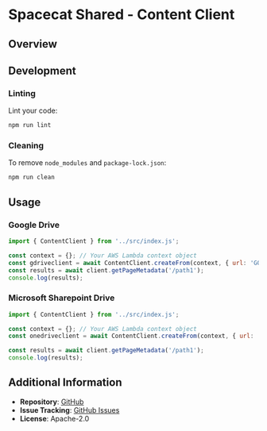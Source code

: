 # Spacecat Shared - Content Client

## Overview


## Development

### Linting

Lint your code:

```bash
npm run lint
```

### Cleaning

To remove `node_modules` and `package-lock.json`:

```bash
npm run clean
```
## Usage

### Google Drive

```js
import { ContentClient } from '../src/index.js';

const context = {}; // Your AWS Lambda context object
const gdriveclient = await ContentClient.createFrom(context, { url: 'GOOGLE_DRIVE_URL', type: 'drive.google' });
const results = await client.getPageMetadata('/path1');
console.log(results);
```

### Microsoft Sharepoint Drive

```js
import { ContentClient } from '../src/index.js';

const context = {}; // Your AWS Lambda context object
const onedriveclient = await ContentClient.createFrom(context, { url: 'ONEDRIVE_URL', type: 'onedrive' });

const results = await client.getPageMetadata('/path1');
console.log(results);
```
## Additional Information

- **Repository**: [GitHub](https://github.com/adobe/spacecat-shared.git)
- **Issue Tracking**: [GitHub Issues](https://github.com/adobe/spacecat-shared/issues)
- **License**: Apache-2.0
